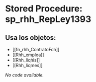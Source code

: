 # Stored Procedure: sp_rhh_RepLey1393

## Usa los objetos:
- [[fn_rhh_ContratoFch]]
- [[Rhh_emplea]]
- [[Rhh_liqhis]]
- [[Rhh_liqmes]]

*No code available.*
